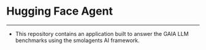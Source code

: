 # Hugging Face Agent
---

- This repository contains an application built to answer the GAIA LLM benchmarks using the smolagents AI framework.

